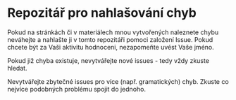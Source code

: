 # Repozitář pro nahlašování chyb

Pokud na stránkách či v materiálech mnou vytvořených naleznete chybu neváhejte a nahlašte ji v tomto repozitáři pomoci založení Issue. Pokud chcete být za Vaši aktivitu hodnoceni, nezapomeňte uvést Vaše jméno.

Pokud již chyba existuje, nevytvářejte nové issues - tedy vždy zkuste hledat. 

Nevytvářejte zbytečné issues pro více (např. gramatických) chyb. Zkuste co nejvíce podobných problému spojit do jednoho.
